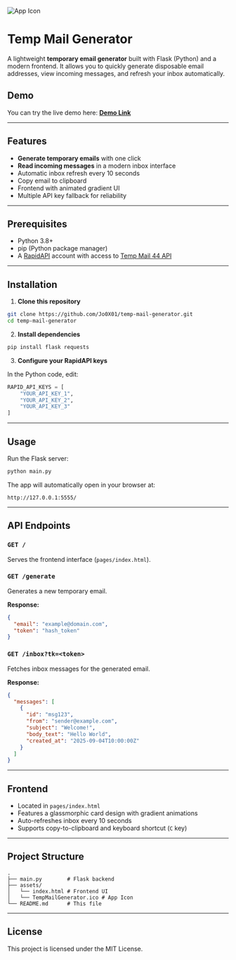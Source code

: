 ![App Icon](assets/TempMailGenerator.ico)

# Temp Mail Generator

A lightweight **temporary email generator** built with Flask (Python) and a modern frontend. It allows you to quickly generate disposable email addresses, view incoming messages, and refresh your inbox automatically.


## Demo

You can try the live demo here: **[Demo Link](https://jo0x01.github.io/TempMail-Generator)**

---

## Features

- **Generate temporary emails** with one click  
- **Read incoming messages** in a modern inbox interface  
- Automatic inbox refresh every 10 seconds  
- Copy email to clipboard  
- Frontend with animated gradient UI  
- Multiple API key fallback for reliability  

---

## Prerequisites

- Python 3.8+
- pip (Python package manager)
- A [RapidAPI](https://rapidapi.com/) account with access to [Temp Mail 44 API](https://rapidapi.com/calvinloveland335703-0p6BxLYIH8f/api/temp-mail44)

---

## Installation

1. **Clone this repository**

```bash
git clone https://github.com/Jo0X01/temp-mail-generator.git
cd temp-mail-generator
```

2. **Install dependencies**

```bash
pip install flask requests
```

3. **Configure your RapidAPI keys**

In the Python code, edit:

```python
RAPID_API_KEYS = [
    "YOUR_API_KEY_1",
    "YOUR_API_KEY_2",
    "YOUR_API_KEY_3"
]
```

---

## Usage

Run the Flask server:

```bash
python main.py
```

The app will automatically open in your browser at:

```
http://127.0.0.1:5555/
```

---

## API Endpoints

### `GET /`
Serves the frontend interface (`pages/index.html`).

### `GET /generate`
Generates a new temporary email.

**Response:**
```json
{
  "email": "example@domain.com",
  "token": "hash_token"
}
```

### `GET /inbox?tk=<token>`
Fetches inbox messages for the generated email.

**Response:**
```json
{
  "messages": [
    {
      "id": "msg123",
      "from": "sender@example.com",
      "subject": "Welcome!",
      "body_text": "Hello World",
      "created_at": "2025-09-04T10:00:00Z"
    }
  ]
}
```

---

## Frontend

- Located in `pages/index.html`
- Features a glassmorphic card design with gradient animations
- Auto-refreshes inbox every 10 seconds
- Supports copy-to-clipboard and keyboard shortcut (`C` key)

---

## Project Structure

```
.
├── main.py        # Flask backend
├── assets/
│   └── index.html # Frontend UI
│   └── TempMailGenerator.ico # App Icon
└── README.md      # This file
```

---

## License

This project is licensed under the MIT License.
